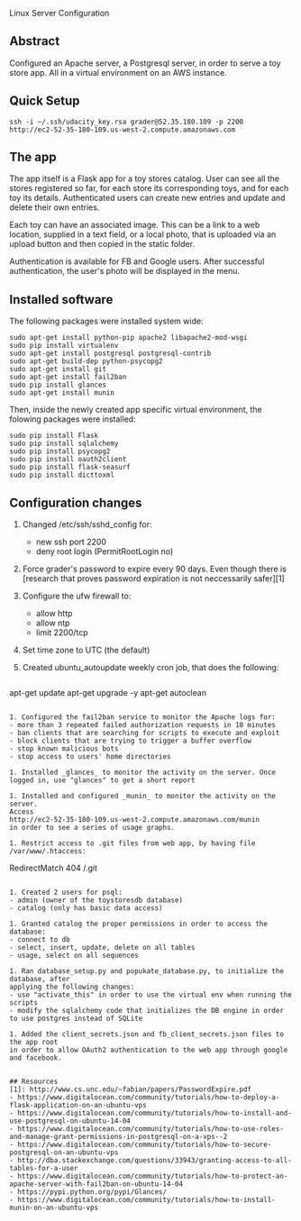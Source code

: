 Linux Server Configuration

## Abstract
Configured an Apache server, a Postgresql server, in order to serve a toy store app.
All in a virtual environment on an AWS instance.

## Quick Setup
```
ssh -i ~/.ssh/udacity_key.rsa grader@52.35.180.109 -p 2200
http://ec2-52-35-180-109.us-west-2.compute.amazonaws.com
```

## The app
The app itself is a Flask app for a toy stores catalog.
User can see all the stores registered so far, for each store its corresponding 
toys, and for each toy its details. Authenticated users can create new entries 
and update and delete their own entries. 

Each toy can have an associated image. This can be a link to a web location,
supplied in a text field, or a local photo, that is uploaded via an upload 
button and then copied in the static folder.

Authentication is available for FB and Google users. After successful 
authentication, the user's photo will be displayed in the menu.


## Installed software
The following packages were installed system wide:
```
sudo apt-get install python-pip apache2 libapache2-mod-wsgi
sudo pip install virtualenv
sudo apt-get install postgresql postgresql-contrib
sudo apt-get build-dep python-psycopg2
sudo apt-get install git
sudo apt-get install fail2ban
sudo pip install glances
sudo apt-get install munin
```

Then, inside the newly created app specific virtual environment, 
the folowing packages were installed:
```
sudo pip install Flask
sudo pip install sqlalchemy
sudo pip install psycopg2
sudo pip install oauth2client
sudo pip install flask-seasurf
sudo pip install dicttoxml
```

## Configuration changes
1. Changed /etc/ssh/sshd_config for:
   - new ssh port 2200
   - deny root login (PermitRootLogin no)

1. Force grader's password to expire every 90 days. Even though there
is [research that proves password expiration is not neccessarily safer][1]

1. Configure the ufw firewall to:
   - allow http
   - allow ntp
   - limit 2200/tcp

1. Set time zone to UTC (the default)

1. Created ubuntu_autoupdate weekly cron job, that does the following:
   ```
apt-get update 
apt-get upgrade -y 
apt-get autoclean
   ```

1. Configured the fail2ban service to monitor the Apache logs for:
   - more than 3 repeated failed authorization requests in 10 minutes
   - ban clients that are searching for scripts to execute and exploit
   - block clients that are trying to trigger a buffer overflow
   - stop known malicious bots
   - stop access to users' home directories

1. Installed _glances_ to monitor the activity on the server. Once
logged in, use "glances" to get a short report

1. Installed and configured _munin_ to monitor the activity on the server. 
Access
http://ec2-52-35-180-109.us-west-2.compute.amazonaws.com/munin
in order to see a series of usage graphs.

1. Restrict access to .git files from web app, by having file /var/www/.htaccess:
   ```
RedirectMatch 404 /\.git
   ```

1. Created 2 users for psql: 
   - admin (owner of the toystoresdb database)
   - catalog (only has basic data access)

1. Granted catalog the proper permissions in order to access the database:
   - connect to db
   - select, insert, update, delete on all tables
   - usage, select on all sequences

1. Ran database_setup.py and popukate_database.py, to initialize the database, after
applying the following changes:
   - use "activate_this" in order to use the virtual env when running the scripts
   - modify the sqlalchemy code that initializes the DB engine in order to use postgres instead of SQLite

1. Added the client_secrets.json and fb_client_secrets.json files to the app root
in order to allow OAuth2 authentication to the web app through google and facebook.


## Resources
[1]: http://www.cs.unc.edu/~fabian/papers/PasswordExpire.pdf
- https://www.digitalocean.com/community/tutorials/how-to-deploy-a-flask-application-on-an-ubuntu-vps
- https://www.digitalocean.com/community/tutorials/how-to-install-and-use-postgresql-on-ubuntu-14-04
- https://www.digitalocean.com/community/tutorials/how-to-use-roles-and-manage-grant-permissions-in-postgresql-on-a-vps--2
- https://www.digitalocean.com/community/tutorials/how-to-secure-postgresql-on-an-ubuntu-vps
- http://dba.stackexchange.com/questions/33943/granting-access-to-all-tables-for-a-user
- https://www.digitalocean.com/community/tutorials/how-to-protect-an-apache-server-with-fail2ban-on-ubuntu-14-04
- https://pypi.python.org/pypi/Glances/
- https://www.digitalocean.com/community/tutorials/how-to-install-munin-on-an-ubuntu-vps
